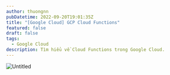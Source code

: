 ```yaml
---
author: thuongnn
pubDatetime: 2022-09-20T19:01:35Z
title: "[Google Cloud] GCP Cloud Functions"
featured: false
draft: false
tags:
  - Google Cloud
description: Tìm hiểu về Cloud Functions trong Google Cloud.
---
```


![Untitled](https://github.com/user-attachments/assets/8744ef3c-a62e-438b-85fb-c0841a5df3ef)

